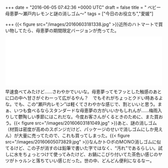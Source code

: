 
+++
date = "2016-06-05 07:42:36 +0000 UTC"
draft = false
title = " ベビー母恵夢～瀬戸内レモンと謎の消しゴム～"
tags = ["今日のお役立ち","愛媛"]

+++
{{< figure src="/images/20160603181338.jpg"  >}}近所のハトマートで買い物してたら、母恵夢の期間限定バージョンが売ってた。<iframe src="//hatenablog-parts.com/embed?url=http%3A%2F%2Fwww1.enekoshop.jp%2Fshop%2Fpoeme%2Fitem_list%3Fcategory_id%3D295342" title="季節の商品 | 母恵夢オンラインショップ" class="embed-card embed-webcard" scrolling="no" frameborder="0" style="display: block; width: 100%; height: 155px; max-width: 500px; margin: 10px 0px;"></iframe>早速食べてみたけど……さわやかでいいな。母恵夢ってモフッとした触感のあとに口の中へ甘さがぐわーって広がるやん？　でもそれがちょっとクドい時あるよな。でも、この“瀬戸内レモン”は軽くてさわやかな感じで、割といいと思う。まぁ、いつも食べるならスタンダードな母恵夢の方がいいかもしれんが……梅雨入りして鬱陶しい季節にはこれだな。今度お客さんがくるときのために、また買おう。{{< figure src="/images/20160603181049.jpg"  >}}あと、謎の消しゴム（材質は密度が高めのスポンジだけど、パッケージのせいで消しゴムにしか見えん）が大量に売ってたので、これも買ってしまった。{{< figure src="/images/20160605073829.jpg"  >}}なんかト○ボのM○N○消しゴムに似てるけど、この子が消すのは鉛筆で書いた字ではなく、“汚れ”であるらしい。試しに水をちょっとつけて使ってみたけど、お鍋にこびり付いてた茶色い感じのヤツがトゥルンと落ちていい感じだった。世の中、どんどん便利になるなー。


